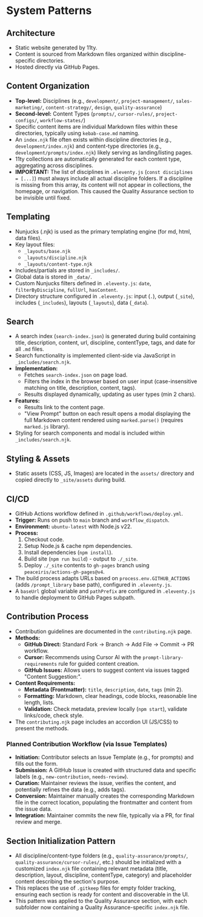 # System Patterns

## Architecture
- Static website generated by 11ty.
- Content is sourced from Markdown files organized within discipline-specific directories.
- Hosted directly via GitHub Pages.

## Content Organization
- **Top-level:** Disciplines (e.g., `development/`, `project-management/`, `sales-marketing/`, `content-strategy/`, `design`, `quality-assurance`)
- **Second-level:** Content Types (`prompts/`, `cursor-rules/`, `project-configs/`, `workflow-states/`)
- Specific content items are individual Markdown files within these directories, typically using `kebab-case.md` naming.
- An `index.njk` file often exists within discipline directories (e.g., `development/index.njk`) and content-type directories (e.g., `development/prompts/index.njk`) likely serving as landing/listing pages.
- 11ty collections are automatically generated for each content type, aggregating across disciplines.
- **IMPORTANT:** The list of disciplines in `.eleventy.js` (`const disciplines = [...]`) must always include all actual discipline folders. If a discipline is missing from this array, its content will not appear in collections, the homepage, or navigation. This caused the Quality Assurance section to be invisible until fixed.

## Templating
- Nunjucks (.njk) is used as the primary templating engine (for md, html, data files).
- Key layout files:
    - `_layouts/base.njk`
    - `_layouts/discipline.njk`
    - `_layouts/content-type.njk`
- Includes/partials are stored in `_includes/`.
- Global data is stored in `_data/`.
- Custom Nunjucks filters defined in `.eleventy.js`: `date`, `filterByDiscipline`, `fullUrl`, `hasContent`.
- Directory structure configured in `.eleventy.js`: input (`.`), output (`_site`), includes (`_includes`), layouts (`_layouts`), data (`_data`).

## Search
- A search index (`search-index.json`) is generated during build containing title, description, content, url, discipline, contentType, tags, and date for all `.md` files.
- Search functionality is implemented client-side via JavaScript in `_includes/search.njk`.
- **Implementation:**
    - Fetches `search-index.json` on page load.
    - Filters the index in the browser based on user input (case-insensitive matching on title, description, content, tags).
    - Results displayed dynamically, updating as user types (min 2 chars).
- **Features:**
    - Results link to the content page.
    - "View Prompt" button on each result opens a modal displaying the full Markdown content rendered using `marked.parse()` (requires `marked.js` library).
- Styling for search components and modal is included within `_includes/search.njk`.

## Styling & Assets
- Static assets (CSS, JS, Images) are located in the `assets/` directory and copied directly to `_site/assets` during build.

## CI/CD
- GitHub Actions workflow defined in `.github/workflows/deploy.yml`.
- **Trigger:** Runs on push to `main` branch and `workflow_dispatch`.
- **Environment:** `ubuntu-latest` with Node.js v22.
- **Process:**
    1. Checkout code.
    2. Setup Node.js & cache npm dependencies.
    3. Install dependencies (`npm install`).
    4. Build site (`npm run build`) - output to `./_site`.
    5. Deploy `./_site` contents to `gh-pages` branch using `peaceiris/actions-gh-pages@v4`.
- The build process adapts URLs based on `process.env.GITHUB_ACTIONS` (adds `/prompt_library` base path), configured in `.eleventy.js`.
- A `baseUrl` global variable and `pathPrefix` are configured in `.eleventy.js` to handle deployment to GitHub Pages subpath.

## Contribution Process
- Contribution guidelines are documented in the `contributing.njk` page.
- **Methods:**
    - **GitHub Direct:** Standard Fork -> Branch -> Add File -> Commit -> PR workflow.
    - **Cursor:** Recommends using Cursor AI with the `prompt-library-requirements` rule for guided content creation.
    - **GitHub Issues:** Allows users to suggest content via issues tagged "Content Suggestion:".
- **Content Requirements:**
    - **Metadata (Frontmatter):** `title`, `description`, `date`, `tags` (min 2).
    - **Formatting:** Markdown, clear headings, code blocks, reasonable line length, lists.
    - **Validation:** Check metadata, preview locally (`npm start`), validate links/code, check style.
- The `contributing.njk` page includes an accordion UI (JS/CSS) to present the methods.

### Planned Contribution Workflow (via Issue Templates)
- **Initiation:** Contributor selects an Issue Template (e.g., for prompts) and fills out the form.
- **Submission:** A GitHub Issue is created with structured data and specific labels (e.g., `new-contribution`, `needs-review`).
- **Curation:** Maintainer reviews the issue, verifies the content, and potentially refines the data (e.g., adds tags).
- **Conversion:** Maintainer manually creates the corresponding Markdown file in the correct location, populating the frontmatter and content from the issue data.
- **Integration:** Maintainer commits the new file, typically via a PR, for final review and merge.

## Section Initialization Pattern
- All discipline/content-type folders (e.g., `quality-assurance/prompts/`, `quality-assurance/cursor-rules/`, etc.) should be initialized with a customized `index.njk` file containing relevant metadata (title, description, layout, discipline, contentType, category) and placeholder content describing the section's purpose.
- This replaces the use of `.gitkeep` files for empty folder tracking, ensuring each section is ready for content and discoverable in the UI.
- This pattern was applied to the Quality Assurance section, with each subfolder now containing a Quality Assurance-specific `index.njk` file. 